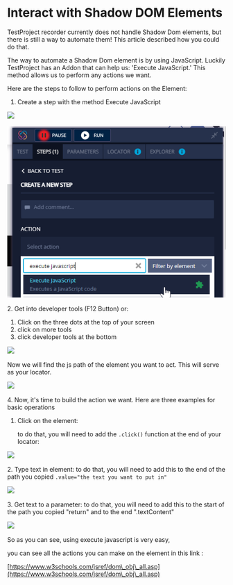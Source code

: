 # Interact with Shadow DOM Elements

TestProject recorder currently does not handle Shadow Dom elements, but there is still a way to automate them! This article described how you could do that.

The way to automate a Shadow Dom element is by using JavaScript. Luckily TestProject has an Addon that can help us: 'Execute JavaScript.' This method allows us to perform any actions we want.

Here are the steps to follow to perform actions on the Element:

1. Create a step with the method Execute JavaScript

![](https://downloads.intercomcdn.com/i/o/355657749/897107bf5879654c2cfbf1de/1.png)

![](<../../.gitbook/assets/image (466) (1).png>)

2\. Get into developer tools (F12 Button) or:

1. Click on the three dots at the top of your screen
2. click on more tools
3. click developer tools at the bottom

![](https://downloads.intercomcdn.com/i/o/355660713/9f13b291be8f2f52670c6683/3.png)

Now we will find the js path of the element you want to act. This will serve as your locator.

![](https://downloads.intercomcdn.com/i/o/355716617/534358ccfbb2c8bc5506aefe/0i4dbdAjTi.gif)

4\. Now, it's time to build the action we want. Here are three examples for basic operations

1.  Click on the element:

    to do that, you will need to add the `.click()` function at the end of your locator:

![](https://downloads.intercomcdn.com/i/o/355718079/8b9d6112283ce20eac84535e/5.png)

2\. Type text in element: to do that, you will need to add this to the end of the path you copied `.value="the text you want to put in"`

![](https://downloads.intercomcdn.com/i/o/355718603/48bd9bda5016fa1182494cf2/6.png)

3\. Get text to a parameter: to do that, you will need to add this to the start of the path you copied "return" and to the end ".textContent"

![](https://downloads.intercomcdn.com/i/o/355719189/3b72cf2c1cc1e2e455636a6a/7.png)

So as you can see, using execute javascript is very easy,

you can see all the actions you can make on the element in this link :

[https://www.w3schools.com/jsref/dom\_obj\_all.asp](https://www.w3schools.com/jsref/dom\_obj\_all.asp)
